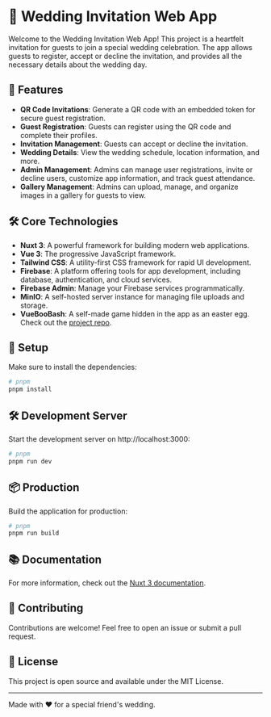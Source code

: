 # 💍 Wedding Invitation Web App

Welcome to the Wedding Invitation Web App! This project is a heartfelt invitation for guests to join a special wedding celebration. The app allows guests to register, accept or decline the invitation, and provides all the necessary details about the wedding day.

## 🎉 Features

- **QR Code Invitations**: Generate a QR code with an embedded token for secure guest registration.
- **Guest Registration**: Guests can register using the QR code and complete their profiles.
- **Invitation Management**: Guests can accept or decline the invitation.
- **Wedding Details**: View the wedding schedule, location information, and more.
- **Admin Management**: Admins can manage user registrations, invite or decline users, customize app information, and track guest attendance.
- **Gallery Management**: Admins can upload, manage, and organize images in a gallery for guests to view.

## 🛠 Core Technologies

- **Nuxt 3**: A powerful framework for building modern web applications.
- **Vue 3**: The progressive JavaScript framework.
- **Tailwind CSS**: A utility-first CSS framework for rapid UI development.
- **Firebase**: A platform offering tools for app development, including database, authentication, and cloud services.
- **Firebase Admin**: Manage your Firebase services programmatically.
- **MinIO**: A self-hosted server instance for managing file uploads and storage.
- **VueBooBash**: A self-made game hidden in the app as an easter egg. Check out the [project repo](https://github.com/borsTiHD/vue-boo-bash).

## 🚀 Setup

Make sure to install the dependencies:

```bash
# pnpm
pnpm install
```

## 🛠 Development Server

Start the development server on http://localhost:3000:

```bash
# pnpm
pnpm run dev
```

## 📦 Production

Build the application for production:

```bash
# pnpm
pnpm run build
```

## 📚 Documentation
For more information, check out the [Nuxt 3 documentation](https://nuxt.com/docs/getting-started/introduction).

## 🤝 Contributing
Contributions are welcome! Feel free to open an issue or submit a pull request.

## 📜 License
This project is open source and available under the MIT License.

---

Made with ❤️ for a special friend's wedding.
